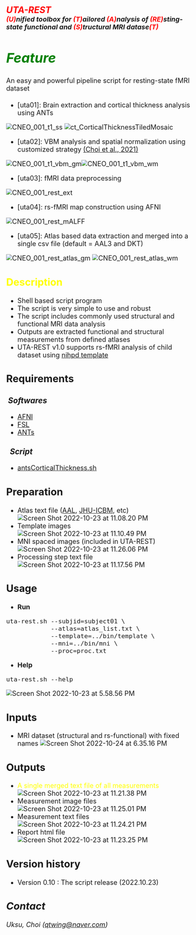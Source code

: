 # <font size=5><br>_**<font color=red>UTA-REST</br></font> <font size=4><font color=red>(U)</font>nified toolbox for <font color=red>(T)</font>ailored <font color=red>(A)</font>nalysis of <font color=red>(RE)</font>sting-state functional and <font color=red>(S)</font>tructural MRI datase<font color=red>(T)</font>**_</font>

## <font color=green>_Feature_</font>
<font size=4>An easy and powerful pipeline script for resting-state fMRI dataset
+ [uta01]: Brain extraction and cortical thickness analysis using ANTs


![CNEO_001_t1_ss](/assets/CNEO_001_t1_ss.png)
![ct_CorticalThicknessTiledMosaic](/assets/ct_CorticalThicknessTiledMosaic.png)  
+ [uta02]: VBM analysis and spatial normalization using customized strategy [(Choi et al., 2021)](https://academic.oup.com/cercorcomms/article/2/2/tgab037/6290107)


![CNEO_001_t1_vbm_gm](/assets/CNEO_001_t1_vbm_gm.gif)![CNEO_001_t1_vbm_wm](/assets/CNEO_001_t1_vbm_wm.gif)
+ [uta03]: fMRI data preprocessing


![CNEO_001_rest_ext](/assets/CNEO_001_rest_ext_6yqq9wupj.gif)
+ [uta04]: rs-fMRI map construction using AFNI


![CNEO_001_rest_mALFF](/assets/CNEO_001_rest_mALFF.png)
+ [uta05]: Atlas based data extraction and merged into a single csv file (default = AAL3 and DKT)

![CNEO_001_rest_atlas_gm](/assets/CNEO_001_rest_atlas_gm.png)
![CNEO_001_rest_atlas_wm](/assets/CNEO_001_rest_atlas_wm.png)


## <font color=yellow>Description</font>
+ Shell based script program
+ The script is very simple to use and robust
+ The script includes commonly used structural and functional MRI data analysis
+ Outputs are extracted functional and structural measurements from defined atlases
+ UTA-REST v1.0 supports rs-fMRI analysis of child dataset using [nihpd template](https://www.mcgill.ca/bic/software/tools-data-analysis/anatomical-mri/atlases/nihpd)

## Requirements
### &nbsp;_Softwares_
+ [AFNI](https://afni.nimh.nih.gov/pub/dist/doc/htmldoc/background_install/install_instructs/index.html)
+ [FSL](https://fsl.fmrib.ox.ac.uk/fsl/fslwiki/FslInstallation)
+ [ANTs](http://stnava.github.io/ANTs/)

### &nbsp;&nbsp;_Script_
+ [antsCorticalThickness.sh](https://github.com/ANTsX/ANTs/tree/master/Scripts)

## Preparation
+ Atlas text file ([AAL](https://www.gin.cnrs.fr/en/tools/aal/), [JHU-ICBM](https://neurovault.org/images/1401/), etc)
![Screen Shot 2022-10-23 at 11.08.20 PM](/assets/Screen%20Shot%202022-10-23%20at%2011.08.20%20PM.png)
+ Template images  
![Screen Shot 2022-10-23 at 11.10.49 PM](/assets/Screen%20Shot%202022-10-23%20at%2011.10.49%20PM.png)
+ MNI spaced images (included in UTA-REST)  
![Screen Shot 2022-10-23 at 11.26.06 PM](/assets/Screen%20Shot%202022-10-23%20at%2011.26.06%20PM.png)
+ Processing step text file  
![Screen Shot 2022-10-23 at 11.17.56 PM](/assets/Screen%20Shot%202022-10-23%20at%2011.17.56%20PM.png)

## Usage
+ <b>Run</b>
```
uta-rest.sh --subjid=subject01 \
            --atlas=atlas_list.txt \
            --template=../bin/template \
            --mni=../bin/mni \
            --proc=proc.txt
```

+ <b>Help</b>
```
uta-rest.sh --help
```
![Screen Shot 2022-10-23 at 5.58.56 PM](/assets/Screen%20Shot%202022-10-23%20at%205.58.56%20PM.png)  

## Inputs
+ MRI dataset (structural and rs-functional) with fixed names
![Screen Shot 2022-10-24 at 6.35.16 PM](/assets/Screen%20Shot%202022-10-24%20at%206.35.16%20PM_0k5mh4o1s.png)


## Outputs
+ <font color=yellow>A single merged text file of all measurements</font>
![Screen Shot 2022-10-23 at 11.21.38 PM](/assets/Screen%20Shot%202022-10-23%20at%2011.21.38%20PM.png)
+ Measurement image files
![Screen Shot 2022-10-23 at 11.25.01 PM](/assets/Screen%20Shot%202022-10-23%20at%2011.25.01%20PM.png)
+ Measurement text files
![Screen Shot 2022-10-23 at 11.24.21 PM](/assets/Screen%20Shot%202022-10-23%20at%2011.24.21%20PM.png)
+ Report html file
![Screen Shot 2022-10-23 at 11.23.25 PM](/assets/Screen%20Shot%202022-10-23%20at%2011.23.25%20PM.png)

## Version history
+ Version 0.10 : The script release (2022.10.23)

## _Contact_
_Uksu, Choi (qtwing@naver.com)_
